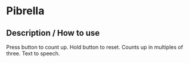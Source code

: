 # Pibrella

## Description / How to use
Press button to count up. Hold button to reset.
Counts up in multiples of three.
Text to speech.
